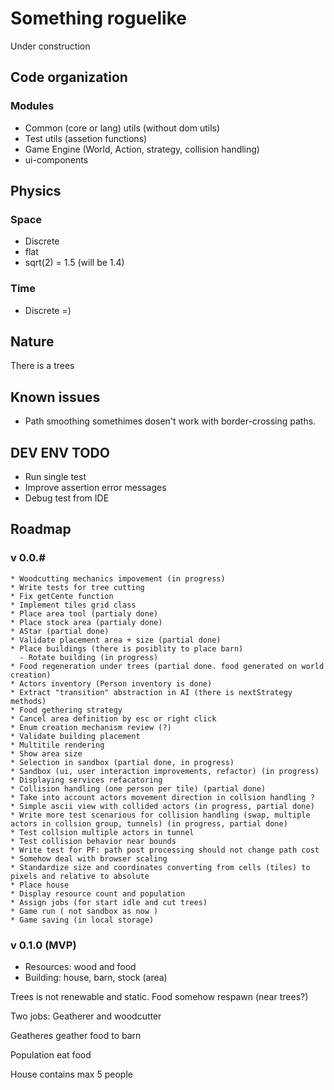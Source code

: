 # Something roguelike

Under construction

## Code organization

### Modules
* Common (core or lang) utils (without dom utils)
* Test utils (assetion functions)
* Game Engine (World, Action, strategy, collision handling)
* ui-components

## Physics

### Space
  * Discrete
  * flat
  * sqrt(2) = 1.5 (will be 1.4)

### Time
  * Discrete =)

## Nature
There is a trees

## Known issues
  * Path smoothing somethimes dosen't work with border-crossing paths.

## DEV ENV TODO
  * Run single test
  * Improve assertion error messages
  * Debug test from IDE

## Roadmap

  ### v 0.0.#
    * Woodcutting mechanics impovement (in progress)
    * Write tests for tree cutting
    * Fix getCente function
    * Implement tiles grid class
    * Place area tool (partialy done)
    * Place stock area (partialy done)
    * AStar (partial done)
    * Validate placement area + size (partial done)
    * Place buildings (there is posiblity to place barn)
      - Rotate building (in progress)
    * Food regeneration under trees (partial done. food generated on world creation)
    * Actors inventory (Person inventory is done)
    * Extract "transition" abstraction in AI (there is nextStrategy methods)
    * Food gethering strategy
    * Cancel area definition by esc or right click
    * Enum creation mechanism review (?)
    * Validate building placement
    * Multitile rendering
    * Show area size 
    * Selection in sandbox (partial done, in progress)
    * Sandbox (ui, user interaction improvements, refactor) (in progress)
    * Displaying services refacatoring
    * Collision handling (one person per tile) (partial done)
    * Take into account actors movement direction in collsion handling ?
    * Simple ascii view with collided actors (in progress, partial done)
    * Write more test scenarious for collision handling (swap, multiple actors in collsion group, tunnels) (in progress, partial done)
    * Test collsion multiple actors in tunnel
    * Test collision behavior near bounds
    * Write test for PF: path post processing should not change path cost
    * Somehow deal with browser scaling
    * Standardize size and coordinates converting from cells (tiles) to pixels and relative to absolute
    * Place house
    * Display resource count and population
    * Assign jobs (for start idle and cut trees)
    * Game run ( not sandbox as now )
    * Game saving (in local storage)

  ### v 0.1.0 (MVP)

  * Resources: wood and food
  * Building: house, barn, stock (area)

  Trees is not renewable and static. Food somehow respawn (near trees?)

  Two jobs: Geatherer and woodcutter

  Geatheres geather food to barn

  Population eat food

  House contains max 5 people